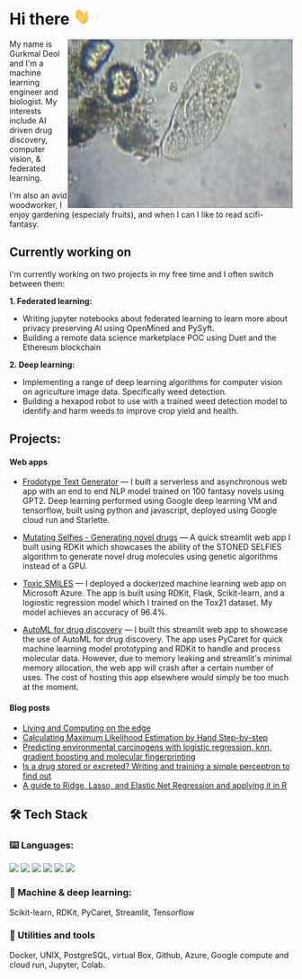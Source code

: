 # Hi there <img alt="GIF" src="https://raw.githubusercontent.com/gdeol4/gdeol4/main/wave.gif?raw=true" width="30" height="30" />

<img align="right" alt="GIF" src="https://raw.githubusercontent.com/gdeol4/gdeol4/main/amoeba.gif?raw=true" width="400" height="300" />

<p>
My name is Gurkmal Deol and I'm a machine learning engineer and biologist. My interests include AI driven drug discovery, computer vision, & federated learning.
</p>

<p>
I'm also an avid woodworker, I enjoy gardening (especialy fruits), and when I can I like to read scifi-fantasy.

## Currently working on

<p>
I'm currently working on two projects in my free time and I often switch between them:
</p>

**1. Federated learning:**
* Writing jupyter notebooks about federated learning to learn more about privacy preserving AI using OpenMined and PySyft.
* Building a remote data science marketplace POC using Duet and the Ethereum blockchain

**2. Deep learning:**
* Implementing a range of deep learning algorithms for computer vision on agriculture image data. Specifically weed detection.
* Building a hexapod robot to use with a trained weed detection model to identify and harm weeds to improve crop yield and health.

## Projects:

#### Web apps
* [Frodotype Text Generator](https://frodotype.me) — I built a serverless and asynchronous web app with an end to end NLP model trained on 100 fantasy novels using GPT2. Deep learning performed using Google deep learning VM and tensorflow, built using python and javascript, deployed using Google cloud run and Starlette.

* [Mutating Selfies - Generating novel drugs](https://share.streamlit.io/gdeol4/mutating-selfies/app.py) — A quick streamlit web app I built using RDKit which showcases the ability of the STONED SELFIES algorithm to generate novel drug molecules using genetic algorithms instead of a GPU.

* [Toxic SMILES](https://toxic-smiles.onrender.com) — I deployed a dockerized machine learning web app on Microsoft Azure. The app is built using RDKit, Flask, Scikit-learn, and a logiostic regression model which I trained on the Tox21 dataset. My model achieves an accuracy of 96.4%. 

* [AutoML for drug discovery](https://share.streamlit.io/gdeol4/pycaret_solubility/mol_sol.py) — I built this streamlit web app to showcase the use of AutoML for drug discovery. The app uses PyCaret for quick machine learning model prototyping and RDKit to handle and process molecular data. However, due to memory leaking and streamlit's minimal memory allocation, the web app will crash after a certain number of uses. The cost of hosting this app elsewhere would simply be too much at the moment.

#### Blog posts
* [Living and Computing on the edge](https://towardsdatascience.com/living-and-computing-on-the-edge-a-brief-introduction-to-federated-learning-a3c07bda21c0)
* [Calculating Maximum Likelihood Estimation by Hand Step-by-step](https://towardsdatascience.com/calculating-maximum-likelihood-estimation-by-hand-step-by-step-3a740c637c20)
* [Predicting environmental carcinogens with logistic regression, knn, gradient boosting and molecular fingerprinting](https://towardsdatascience.com/predicting-carcinogens-with-logistic-regression-knn-gradient-boosting-and-molecular-e7952294a08c)
* [Is a drug stored or excreted? Writing and training a simple perceptron to find out](https://towardsdatascience.com/is-a-drug-stored-or-excreted-writing-and-training-a-simple-perceptron-to-classify-bioconcentration-bc2112239ce8)
* [A guide to Ridge, Lasso, and Elastic Net Regression and applying it in R](https://medium.com/hackernoon/an-introduction-to-ridge-lasso-and-elastic-net-regression-cca60b4b934f)


## 🛠 Tech Stack

### ⌨️ Languages:
<p>
<img src="https://img.shields.io/badge/python%20-%23323330.svg?&style=for-the-badge&logo=python&logoColor=%23F7DF1E%22/%3E"/>
<img src="https://img.shields.io/badge/r%20-%23323330.svg?&style=for-the-badge&logo=r&logoColor=white"/>
<img src="https://img.shields.io/badge/sql%20-%23323330.svg?&style=for-the-badge&logo=sql&logoColor=white"/>
<img src="https://img.shields.io/badge/javascript%20-%23323330.svg?&style=for-the-badge&logo=javascript&logoColor=white"/>
<img src="https://img.shields.io/badge/css%20-%23323330.svg?&style=for-the-badge&logo=css&logoColor=white"/>
<img src="https://img.shields.io/badge/html%20-%23323330.svg?&style=for-the-badge&logo=html&logoColor=white"/>
</p>

### 🧠 Machine & deep learning:
<p>
Scikit-learn, RDKit, PyCaret, Streamlit, Tensorflow
</p>

### 🧰 Utilities and tools
<p>
Docker, UNIX, PostgreSQL, virtual Box, Github, Azure, Google compute and cloud run, Jupyter, Colab.
</p>

<!--
**gdeol4/gdeol4** is a ✨ _special_ ✨ repository because its `README.md` (this file) appears on your GitHub profile.

Here are some ideas to get you started:

- 🔭 I’m currently working on ...
- 🌱 I’m currently learning ...
- 👯 I’m looking to collaborate on ...
- 🤔 I’m looking for help with ...
- 💬 Ask me about ...
- 📫 How to reach me: ...
- 😄 Pronouns: ...
- ⚡ Fun fact: ...
-->
